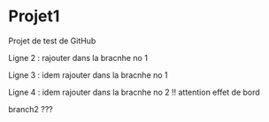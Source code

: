 # Projet1
Projet de test de GitHub


Ligne 2 : rajouter dans la bracnhe no 1 

Ligne 3 : idem rajouter dans la bracnhe no 1


Ligne 4 : idem rajouter dans la bracnhe no 2 !! attention effet de bord

branch2 ???